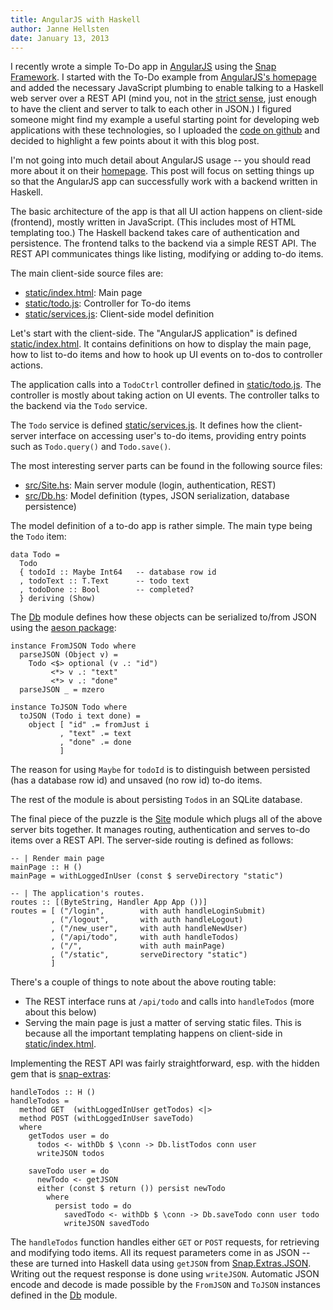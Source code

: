 ```yaml
---
title: AngularJS with Haskell
author: Janne Hellsten
date: January 13, 2013
---
```


I recently wrote a simple To-Do app in [AngularJS][angularjs] using
the [Snap Framework][snap].  I started with the To-Do example from
[AngularJS's homepage][angularjs] and added the necessary JavaScript
plumbing to enable talking to a Haskell web server over a REST API
(mind you, not in the [strict sense][REST], just enough to have the
client and server to talk to each other in JSON.)  I figured someone
might find my example a useful starting point for developing web
applications with these technologies, so I uploaded the [code on
github][example] and decided to highlight a few points about it with
this blog post.

I'm not going into much detail about AngularJS usage -- you should
read more about it on their [homepage][angularjs].  This post will
focus on setting things up so that the AngularJS app can successfully
work with a backend written in Haskell.

The basic architecture of the app is that all UI action happens on
client-side (frontend), mostly written in JavaScript.  (This includes
most of HTML templating too.)  The Haskell backend takes care of
authentication and persistence.  The frontend talks to the backend via
a simple REST API.  The REST API communicates things like listing,
modifying or adding to-do items.

The main client-side source files are:

* [static/index.html]: Main page
* [static/todo.js]: Controller for To-do items
* [static/services.js]: Client-side model definition

Let's start with the client-side.  The "AngularJS application" is
defined [static/index.html].  It contains definitions on how to
display the main page, how to list to-do items and how to hook up UI
events on to-dos to controller actions.

The application calls into a `TodoCtrl` controller defined in
[static/todo.js].  The controller is mostly about taking action on UI
events.  The controller talks to the backend via the `Todo` service.  

The `Todo` service is defined [static/services.js].  It defines how
the client-server interface on accessing user's to-do items, providing
entry points such as `Todo.query()` and `Todo.save()`.


The most interesting server parts can be found in the following source
files:

* [src/Site.hs]: Main server module (login, authentication, REST)
* [src/Db.hs]: Model definition (types, JSON serialization, database persistence)

The model definition of a to-do app is rather simple.  The main type
being the `Todo` item:


```{.haskell}
data Todo =
  Todo
  { todoId :: Maybe Int64   -- database row id
  , todoText :: T.Text      -- todo text
  , todoDone :: Bool        -- completed?
  } deriving (Show)
```

The [Db][src/Db.hs] module defines how these objects can be serialized
to/from JSON using the [aeson package][aeson]:

```{.haskell}
instance FromJSON Todo where
  parseJSON (Object v) =
    Todo <$> optional (v .: "id")
         <*> v .: "text"
         <*> v .: "done"
  parseJSON _ = mzero

instance ToJSON Todo where
  toJSON (Todo i text done) =
    object [ "id" .= fromJust i
           , "text" .= text
           , "done" .= done
           ]
```

The reason for using `Maybe` for `todoId` is to distinguish between
persisted (has a database row id) and unsaved (no row id) to-do items.

The rest of the module is about persisting `Todo`s in an SQLite
database.

The final piece of the puzzle is the [Site][src/Site.hs] module which
plugs all of the above server bits together.  It manages routing,
authentication and serves to-do items over a REST API.  The
server-side routing is defined as follows:

```{.haskell}
-- | Render main page
mainPage :: H ()
mainPage = withLoggedInUser (const $ serveDirectory "static")

-- | The application's routes.
routes :: [(ByteString, Handler App App ())]
routes = [ ("/login",        with auth handleLoginSubmit)
         , ("/logout",       with auth handleLogout)
         , ("/new_user",     with auth handleNewUser)
         , ("/api/todo",     with auth handleTodos)
         , ("/",             with auth mainPage)
         , ("/static",       serveDirectory "static")
         ]
```

There's a couple of things to note about the above routing table:

* The REST interface runs at `/api/todo` and calls into `handleTodos`
  (more about this below)
* Serving the main page is just a matter of serving static files.
  This is because all the important templating happens on client-side
  in [static/index.html].

Implementing the REST API was fairly straightforward, esp. with the
hidden gem that is [snap-extras]:

```{.haskell}
handleTodos :: H ()
handleTodos =
  method GET  (withLoggedInUser getTodos) <|>
  method POST (withLoggedInUser saveTodo)
  where
    getTodos user = do
      todos <- withDb $ \conn -> Db.listTodos conn user
      writeJSON todos

    saveTodo user = do
      newTodo <- getJSON
      either (const $ return ()) persist newTodo
        where
          persist todo = do
            savedTodo <- withDb $ \conn -> Db.saveTodo conn user todo
            writeJSON savedTodo
```

The `handleTodos` function handles either `GET` or `POST` requests,
for retrieving and modifying todo items.  All its request parameters
come in as JSON -- these are turned into Haskell data using `getJSON`
from [Snap.Extras.JSON][snap-extras-json].  Writing out the request
response is done using `writeJSON`.  Automatic JSON encode and decode
is made possible by the `FromJSON` and `ToJSON` instances defined in
the [Db][src/Db.hs] module.


 [angularjs]: http://angularjs.org/
 [aeson]: http://hackage.haskell.org/package/aeson
 [example]: https://github.com/nurpax/snap-examples/tree/master/angularjs-todo
 [sqlite-simple]: https://github.com/nurpax/sqlite-simple
 [snap-extras]: http://hackage.haskell.org/package/snap-extras
 [snap-extras-json]: http://hackage.haskell.org/packages/archive/snap-extras/0.3/doc/html/Snap-Extras-JSON.html 
 [snap]: http://snapframework.com/
 [REST]: http://en.wikipedia.org/wiki/Representational_state_transfer
 [static/index.html]: https://github.com/nurpax/snap-examples/blob/master/angularjs-todo/static/index.html
 [static/todo.js]: https://github.com/nurpax/snap-examples/blob/master/angularjs-todo/static/todo.js
 [static/services.js]: https://github.com/nurpax/snap-examples/blob/master/angularjs-todo/static/services.js
 [src/Site.hs]: https://github.com/nurpax/snap-examples/blob/master/angularjs-todo/src/Site.hs
 [src/Db.hs]: https://github.com/nurpax/snap-examples/blob/master/angularjs-todo/src/Db.hs
